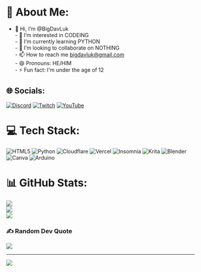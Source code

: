 # 💫 About Me:
- 👋 Hi, I’m @BigDavLuk<br>- 👀 I’m interested in CODEING<br>- 🌱 I’m currently learning PYTHON<br>- 💞️ I’m looking to collaborate on NOTHING<br>- 📫 How to reach me bigdavluk@gmail.com<br>- 😄 Pronouns: HE/HIM<br>- ⚡ Fun fact: I'm under the age of 12 <br>


## 🌐 Socials:
[![Discord](https://img.shields.io/badge/Discord-%237289DA.svg?logo=discord&logoColor=white)](https://discord.gg/https://discord.gg/c58TePvssE) [![Twitch](https://img.shields.io/badge/Twitch-%239146FF.svg?logo=Twitch&logoColor=white)](https://twitch.tv/bigdavluk_yt) [![YouTube](https://img.shields.io/badge/YouTube-%23FF0000.svg?logo=YouTube&logoColor=white)](https://youtube.com/@bigdavluk) 

# 💻 Tech Stack:
![HTML5](https://img.shields.io/badge/html5-%23E34F26.svg?style=plastic&logo=html5&logoColor=white) ![Python](https://img.shields.io/badge/python-3670A0?style=plastic&logo=python&logoColor=ffdd54) ![Cloudflare](https://img.shields.io/badge/Cloudflare-F38020?style=plastic&logo=Cloudflare&logoColor=white) ![Vercel](https://img.shields.io/badge/vercel-%23000000.svg?style=plastic&logo=vercel&logoColor=white) ![Insomnia](https://img.shields.io/badge/Insomnia-black?style=plastic&logo=insomnia&logoColor=5849BE) ![Krita](https://img.shields.io/badge/Krita-203759?style=plastic&logo=krita&logoColor=EEF37B) ![Blender](https://img.shields.io/badge/blender-%23F5792A.svg?style=plastic&logo=blender&logoColor=white) ![Canva](https://img.shields.io/badge/Canva-%2300C4CC.svg?style=plastic&logo=Canva&logoColor=white) ![Arduino](https://img.shields.io/badge/-Arduino-00979D?style=plastic&logo=Arduino&logoColor=white)
# 📊 GitHub Stats:
![](https://github-readme-stats.vercel.app/api?username=BigDavLuk&theme=shadow_red&hide_border=false&include_all_commits=true&count_private=false)<br/>
![](https://github-readme-streak-stats.herokuapp.com/?user=BigDavLuk&theme=shadow_red&hide_border=false)<br/>
![](https://github-readme-stats.vercel.app/api/top-langs/?username=BigDavLuk&theme=shadow_red&hide_border=false&include_all_commits=true&count_private=false&layout=compact)

### ✍️ Random Dev Quote
![](https://quotes-github-readme.vercel.app/api?type=vetical&theme=gruvbox)

---
[![](https://visitcount.itsvg.in/api?id=BigDavLuk&icon=0&color=0)](https://visitcount.itsvg.in)
